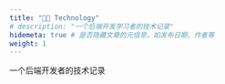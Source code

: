 ```yaml
---
title: "🧑‍💻 Technology"
# description: "一个后端开发学习者的技术记录"
hidemeta: true # 是否隐藏文章的元信息，如发布日期、作者等
weight: 1
---
```

一个后端开发者的技术记录
